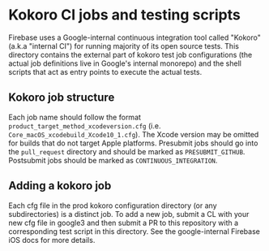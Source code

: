 # Kokoro CI jobs and testing scripts

Firebase uses a Google-internal continuous integration tool called "Kokoro"
(a.k.a "internal CI") for running majority of its open source tests. This
directory contains the external part of kokoro test job configurations (the
actual job definitions live in Google's internal monorepo) and the shell
scripts that act as entry points to execute the actual tests.

## Kokoro job structure

Each job name should follow the format `product_target_method_xcodeversion.cfg`
(i.e. `Core_macOS_xcodebuild_Xcode10_1.cfg`). The Xcode version may be omitted
for builds that do not target Apple platforms. Presubmit jobs should go into
the `pull_request` directory and should be marked as `PRESUBMIT_GITHUB`.
Postsubmit jobs should be marked as `CONTINUOUS_INTEGRATION`.

## Adding a kokoro job

Each cfg file in the prod kokoro configuration directory (or any subdirectories)
is a distinct job. To add a new job, submit a CL with your new cfg file in
google3 and then submit a PR to this repository with a corresponding test script
in this directory. See the google-internal Firebase iOS docs for more details.
